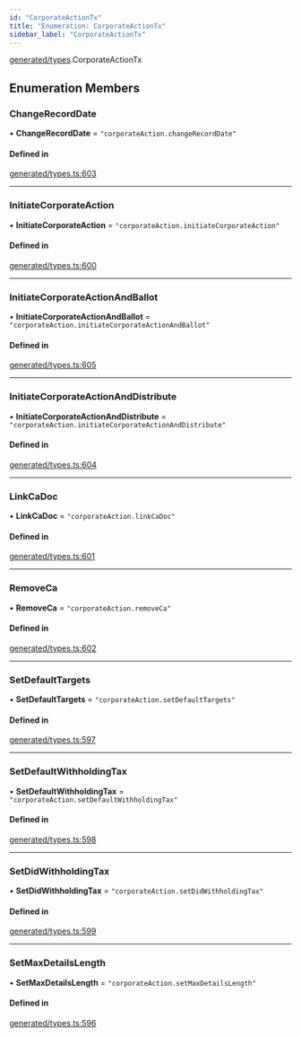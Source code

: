 ```yaml
---
id: "CorporateActionTx"
title: "Enumeration: CorporateActionTx"
sidebar_label: "CorporateActionTx"
---
```


[generated/types](../../../../modules/Generated/Types/Types.md).CorporateActionTx

## Enumeration Members

### ChangeRecordDate

• **ChangeRecordDate** = ``"corporateAction.changeRecordDate"``

#### Defined in

[generated/types.ts:603](https://github.com/PolymeshAssociation/polymesh-sdk/blob/995f17653/src/generated/types.ts#L603)

___

### InitiateCorporateAction

• **InitiateCorporateAction** = ``"corporateAction.initiateCorporateAction"``

#### Defined in

[generated/types.ts:600](https://github.com/PolymeshAssociation/polymesh-sdk/blob/995f17653/src/generated/types.ts#L600)

___

### InitiateCorporateActionAndBallot

• **InitiateCorporateActionAndBallot** = ``"corporateAction.initiateCorporateActionAndBallot"``

#### Defined in

[generated/types.ts:605](https://github.com/PolymeshAssociation/polymesh-sdk/blob/995f17653/src/generated/types.ts#L605)

___

### InitiateCorporateActionAndDistribute

• **InitiateCorporateActionAndDistribute** = ``"corporateAction.initiateCorporateActionAndDistribute"``

#### Defined in

[generated/types.ts:604](https://github.com/PolymeshAssociation/polymesh-sdk/blob/995f17653/src/generated/types.ts#L604)

___

### LinkCaDoc

• **LinkCaDoc** = ``"corporateAction.linkCaDoc"``

#### Defined in

[generated/types.ts:601](https://github.com/PolymeshAssociation/polymesh-sdk/blob/995f17653/src/generated/types.ts#L601)

___

### RemoveCa

• **RemoveCa** = ``"corporateAction.removeCa"``

#### Defined in

[generated/types.ts:602](https://github.com/PolymeshAssociation/polymesh-sdk/blob/995f17653/src/generated/types.ts#L602)

___

### SetDefaultTargets

• **SetDefaultTargets** = ``"corporateAction.setDefaultTargets"``

#### Defined in

[generated/types.ts:597](https://github.com/PolymeshAssociation/polymesh-sdk/blob/995f17653/src/generated/types.ts#L597)

___

### SetDefaultWithholdingTax

• **SetDefaultWithholdingTax** = ``"corporateAction.setDefaultWithholdingTax"``

#### Defined in

[generated/types.ts:598](https://github.com/PolymeshAssociation/polymesh-sdk/blob/995f17653/src/generated/types.ts#L598)

___

### SetDidWithholdingTax

• **SetDidWithholdingTax** = ``"corporateAction.setDidWithholdingTax"``

#### Defined in

[generated/types.ts:599](https://github.com/PolymeshAssociation/polymesh-sdk/blob/995f17653/src/generated/types.ts#L599)

___

### SetMaxDetailsLength

• **SetMaxDetailsLength** = ``"corporateAction.setMaxDetailsLength"``

#### Defined in

[generated/types.ts:596](https://github.com/PolymeshAssociation/polymesh-sdk/blob/995f17653/src/generated/types.ts#L596)
